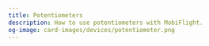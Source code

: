 ```yaml
---
title: Potentiometers
description: How to use potentiometers with MobiFlight.
og-image: card-images/devices/potentiometer.png
---
```


